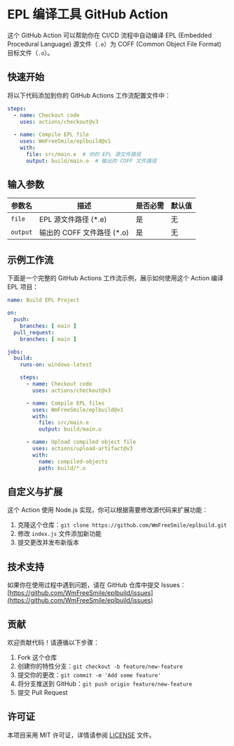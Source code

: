 # EPL 编译工具 GitHub Action

这个 GitHub Action 可以帮助你在 CI/CD 流程中自动编译 EPL (Embedded Procedural Language) 源文件（`.e`）为 COFF (Common Object File Format) 目标文件（`.o`）。

## 快速开始

将以下代码添加到你的 GitHub Actions 工作流配置文件中：

```yaml
steps:
  - name: Checkout code
    uses: actions/checkout@v3
  
  - name: Compile EPL file
    uses: WmFreeSmile/eplbuild@v1
    with:
      file: src/main.e  # 你的 EPL 源文件路径
      output: build/main.o  # 输出的 COFF 文件路径
```

## 输入参数

| 参数名   | 描述                     | 是否必需 | 默认值 |
|----------|--------------------------|----------|--------|
| `file`   | EPL 源文件路径 (*.e)     | 是       | 无     |
| `output` | 输出的 COFF 文件路径 (*.o) | 是       | 无     |

## 示例工作流

下面是一个完整的 GitHub Actions 工作流示例，展示如何使用这个 Action 编译 EPL 项目：

```yaml
name: Build EPL Project

on:
  push:
    branches: [ main ]
  pull_request:
    branches: [ main ]

jobs:
  build:
    runs-on: windows-latest

    steps:
      - name: Checkout code
        uses: actions/checkout@v3

      - name: Compile EPL files
        uses: WmFreeSmile/eplbuild@v1
        with:
          file: src/main.e
          output: build/main.o

      - name: Upload compiled object file
        uses: actions/upload-artifact@v3
        with:
          name: compiled-objects
          path: build/*.o
```

## 自定义与扩展

这个 Action 使用 Node.js 实现，你可以根据需要修改源代码来扩展功能：

1. 克隆这个仓库：`git clone https://github.com/WmFreeSmile/eplbuild.git`
2. 修改 `index.js` 文件添加新功能
3. 提交更改并发布新版本

## 技术支持

如果你在使用过程中遇到问题，请在 GitHub 仓库中提交 Issues：[https://github.com/WmFreeSmile/eplbuild/issues](https://github.com/WmFreeSmile/eplbuild/issues)

## 贡献

欢迎贡献代码！请遵循以下步骤：

1. Fork 这个仓库
2. 创建你的特性分支：`git checkout -b feature/new-feature`
3. 提交你的更改：`git commit -m 'Add some feature'`
4. 将分支推送到 GitHub：`git push origin feature/new-feature`
5. 提交 Pull Request

## 许可证

本项目采用 MIT 许可证，详情请参阅 [LICENSE](LICENSE) 文件。